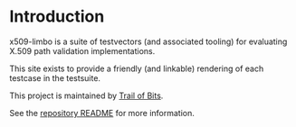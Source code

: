 # Introduction

x509-limbo is a suite of testvectors (and associated tooling) for evaluating
X.509 path validation implementations.

This site exists to provide a friendly (and linkable) rendering of
each testcase in the testsuite.

This project is maintained by [Trail of Bits](https://www.trailofbits.com/).

See the [repository README] for more information.

[repository README]: https://github.com/C2SP/x509-limbo
